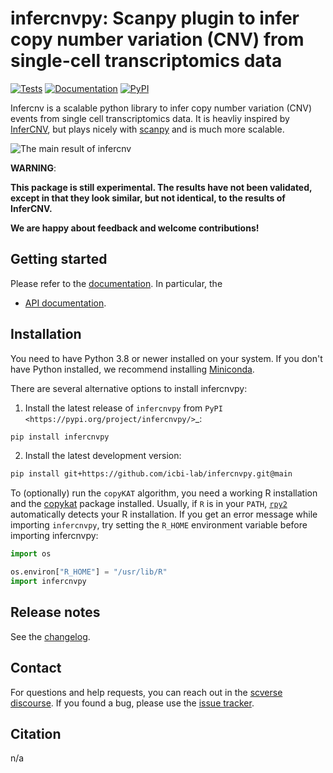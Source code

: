# infercnvpy: Scanpy plugin to infer copy number variation (CNV) from single-cell transcriptomics data

[![Tests][badge-tests]][link-tests]
[![Documentation][badge-docs]][link-docs]
[![PyPI][badge-pypi]][link-pypi]

[badge-tests]: https://img.shields.io/github/workflow/status/icbi-lab/infercnvpy/Test/main
[link-tests]: https://github.com/icbi-lab/infercnvpy/actions/workflows/test.yml
[badge-docs]: https://img.shields.io/readthedocs/infercnvpy
[badge-pypi]: https://img.shields.io/pypi/v/infercnvpy?logo=PyPI
[link-pypi]: https://pypi.org/project/infercnvpy/

Infercnv is a scalable python library to infer copy number variation (CNV) events from single cell transcriptomics data. It is heavliy inspired by [InferCNV][], but plays nicely with [scanpy][] and is much more scalable.

[infercnv]: https://github.com/broadinstitute/inferCNV/wiki
[scanpy]: https://scanpy.readthedocs.io/en/stable/index.html

![The main result of infercnv](img/infercnv_heatmap.png)

**WARNING**:

**This package is still experimental. The results have not been validated,
except in that they look similar, but not identical, to the results of InferCNV.**

**We are happy about feedback and welcome contributions!**

## Getting started

Please refer to the [documentation][link-docs]. In particular, the

-   [API documentation][link-api].

## Installation

You need to have Python 3.8 or newer installed on your system. If you don't have
Python installed, we recommend installing [Miniconda](https://docs.conda.io/en/latest/miniconda.html).

There are several alternative options to install infercnvpy:

1. Install the latest release of `infercnvpy` from `PyPI <https://pypi.org/project/infercnvpy/>`\_:

```bash
pip install infercnvpy
```

2. Install the latest development version:

```bash
pip install git+https://github.com/icbi-lab/infercnvpy.git@main
```

To (optionally) run the `copyKAT` algorithm, you need a working R installation
and the [copykat][] package installed. Usually, if `R` is in your `PATH`, [`rpy2`][rpy2] automatically
detects your R installation. If you get an error message while importing `infercnvpy`,
try setting the `R_HOME` environment variable before importing infercnvpy:

```python
import os

os.environ["R_HOME"] = "/usr/lib/R"
import infercnvpy
```

[copykat]: https://github.com/navinlabcode/copykat#step-1-installation
[rpy2]: https://rpy2.github.io/

## Release notes

See the [changelog][changelog].

## Contact

For questions and help requests, you can reach out in the [scverse discourse][scverse-discourse].
If you found a bug, please use the [issue tracker][issue-tracker].

## Citation

n/a

[scverse-discourse]: https://discourse.scverse.org/
[issue-tracker]: https://github.com/icbi-lab/infercnvpy/issues
[changelog]: https://infercnvpy.readthedocs.io/latest/changelog.html
[link-docs]: https://infercnvpy.readthedocs.io
[link-api]: https://infercnvpy.readthedocs.io/latest/api.html
